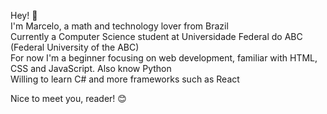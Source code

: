 Hey! 👋  
I'm Marcelo, a math and technology lover from Brazil  
Currently a Computer Science student at Universidade Federal do ABC (Federal University of the ABC)  
For now I'm a beginner focusing on web development, familiar with HTML, CSS and JavaScript. Also know Python  
Willing to learn C# and more frameworks such as React  

Nice to meet you, reader! 😊
